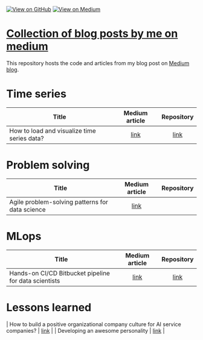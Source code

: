 [![View on GitHub](https://img.shields.io/badge/GitHub-View_on_GitHub-blue?logo=GitHub)](https://github.com/vvrahul11/blog_posts_code)  [![View on Medium](https://img.shields.io/badge/Medium-View%20on%20Medium-red?logo=medium)](https://biolactosil.medium.com/) 


# [Collection of blog posts by me on medium](https://github.com/vvrahul11/blog_posts_code)

This repository hosts the code and articles from my blog post on [Medium blog](https://biolactosil.medium.com/). 

# Time series 

| Title        | Medium article           | Repository  |
| ------------- |:-------------:| :-----:|
| How to load and visualize time series data? | [link](https://biolactosil.medium.com/how-to-load-and-visualize-time-series-data-5d72cbf47901) | [link]() |


# Problem solving

| Title        | Medium article           | Repository  |
| ------------- |:-------------:| :-----:|
| Agile problem-solving patterns for data science | [link](https://biolactosil.medium.com/agile-problem-solving-patterns-for-data-science-5a0006a3ab12) 


# MLops 

| Title        | Medium article           | Repository  |
| ------------- |:-------------:| :-----:|
| Hands-on CI/CD Bitbucket pipeline for data scientists | [link](https://biolactosil.medium.com/hands-on-ci-cd-bitbucket-pipeline-for-data-scientists-edda130a0949) | [link]() |

# Lessons learned
| How to build a positive organizational company culture for AI service companies? | [link](https://biolactosil.medium.com/how-to-build-a-positive-organizational-company-culture-for-ai-service-companies-ceace7d28da7) |
| Developing an awesome personality | [link](https://biolactosil.medium.com/developing-an-awesome-personality-de0dcd813fa) |
